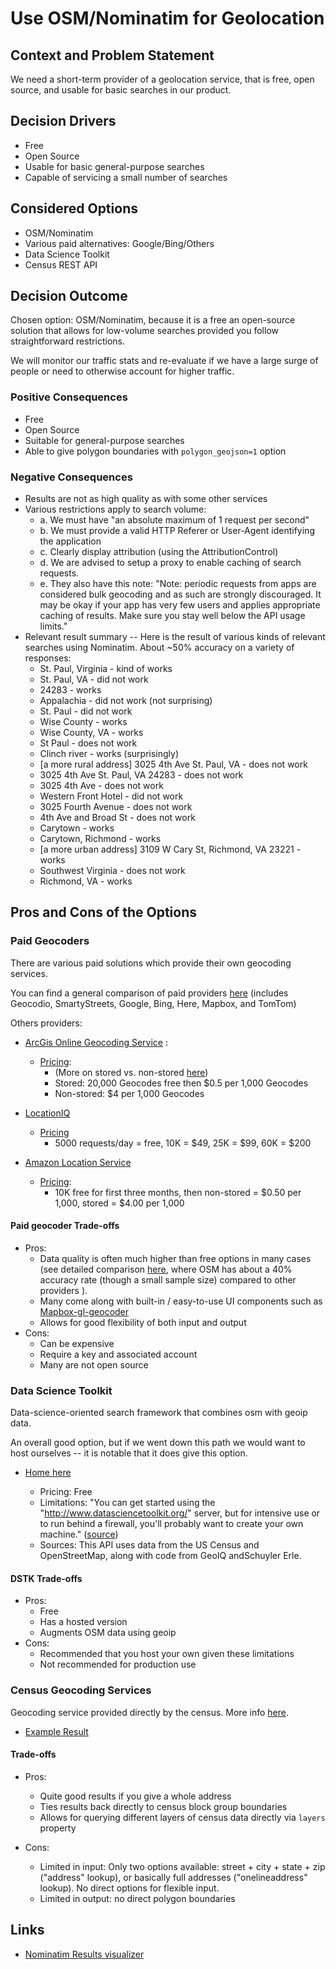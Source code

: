 # Use OSM/Nominatim for Geolocation

## Context and Problem Statement

We need a short-term provider of a geolocation service, that is free, open source, and usable for basic searches in our product.

## Decision Drivers

- Free
- Open Source
- Usable for basic general-purpose searches
- Capable of servicing a small number of searches

## Considered Options

- OSM/Nominatim
- Various paid alternatives: Google/Bing/Others
- Data Science Toolkit
- Census REST API

## Decision Outcome

Chosen option: OSM/Nominatim, because it is a free an open-source solution that allows for low-volume searches provided you follow straightforward restrictions.

We will monitor our traffic stats and re-evaluate if we have a large surge of people or need to otherwise account for higher traffic.

### Positive Consequences

- Free
- Open Source
- Suitable for general-purpose searches
- Able to give polygon boundaries with `polygon_geojson=1` option

### Negative Consequences

- Results are not as high quality as with some other services
- Various restrictions apply to search volume:
  - a. We must have "an absolute maximum of 1 request per second"
  - b. We must provide a valid HTTP Referer or User-Agent identifying the application
  - c. Clearly display attribution (using the AttributionControl)
  - d. We are advised to setup a proxy to enable caching of search requests.
  - e. They also have this note: "Note: periodic requests from apps are considered bulk geocoding and as such are strongly discouraged. It may be okay if your app has very few users and applies appropriate caching of results. Make sure you stay well below the API usage limits."
- Relevant result summary -- Here is the result of various kinds of relevant searches using Nominatim. About ~50% accuracy on a variety of responses:
  - St. Paul, Virginia - kind of works
  - St. Paul, VA - did not work
  - 24283 - works
  - Appalachia - did not work (not surprising)
  - St. Paul - did not work
  - Wise County - works
  - Wise County, VA - works
  - St Paul - does not work
  - Clinch river - works (surprisingly)
  - [a more rural address] 3025 4th Ave St. Paul, VA - does not work
  - 3025 4th Ave St. Paul, VA 24283 - does not work
  - 3025 4th Ave - does not work
  - Western Front Hotel - did not work
  - 3025 Fourth Avenue - does not work
  - 4th Ave and Broad St - does not work
  - Carytown - works
  - Carytown, Richmond - works
  - [a more urban address] 3109 W Cary St, Richmond, VA 23221 - works
  - Southwest Virginia - does not work
  - Richmond, VA - works

## Pros and Cons of the Options

### Paid Geocoders

There are various paid solutions which provide their own geocoding services.

You can find a general comparison of paid providers [here](https://www.geocod.io/compare/) (includes Geocodio, SmartyStreets, Google, Bing, Here, Mapbox, and TomTom)

Others providers:

- [ArcGis Online Geocoding Service](https://doc.arcgis.com/en/arcgis-online/reference/geocode.htm) :

  - [Pricing](https://developers.arcgis.com/pricing/):
    - (More on stored vs. non-stored [here](https://developers.arcgis.com/documentation/mapping-apis-and-services/search/services/geocoding-service/#stored-vs-not-stored-geocoding))
    - Stored: 20,000 Geocodes free then $0.5 per 1,000 Geocodes
    - Non-stored: $4 per 1,000 Geocodes

- [LocationIQ](https://locationiq.com/)

  - [Pricing](https://locationiq.com/pricing)
    - 5000 requests/day = free, 10K = $49, 25K = $99, 60K = $200

- [Amazon Location Service](https://aws.amazon.com/location/)
  - [Pricing](https://aws.amazon.com/location/pricing/):
    - 10K free for first three months, then non-stored = $0.50 per 1,000, stored = $4.00 per 1,000

#### Paid geocoder Trade-offs

- Pros:
  - Data quality is often much higher than free options in many cases (see detailed comparison [here](https://docs.google.com/spreadsheets/d/1I2rEVX2CN8AqkhpzUTuNwNvJy8il1exccrsd4OGwDCU/edit#gid=0), where OSM has about a 40% accuracy rate (though a small sample size) compared to other providers ).
  - Many come along with built-in / easy-to-use UI components such as [Mapbox-gl-geocoder](https://github.com/mapbox/mapbox-gl-geocoder)
  - Allows for good flexibility of both input and output
- Cons:
  - Can be expensive
  - Require a key and associated account
  - Many are not open source

### Data Science Toolkit

Data-science-oriented search framework that combines osm with geoip data.

An overall good option, but if we went down this path we would want to host ourselves -- it is notable that it does give this option.

- [Home here](http://dstk.britecorepro.com/developerdocs#googlestylegeocoder)

  - Pricing: Free
  - Limitations: "You can get started using the "http://www.datasciencetoolkit.org/" server, but for intensive use or to run behind a firewall, you'll probably want to create your own machine." ([source](http://dstk.britecorepro.com/developerdocs))
  - Sources: This API uses data from the US Census and OpenStreetMap, along with code from GeoIQ andSchuyler Erle.

#### DSTK Trade-offs

- Pros:
  - Free
  - Has a hosted version
  - Augments OSM data using geoip
- Cons:
  - Recommended that you host your own given these limitations
  - Not recommended for production use

### Census Geocoding Services

Geocoding service provided directly by the census. More info [here](https://www.census.gov/programs-surveys/geography/technical-documentation/complete-technical-documentation/census-geocoder.html).

- [Example Result](https://geocoding.geo.census.gov/geocoder/geographies/onelineaddress?address=4600+Silver+Hill+Rd+Washington+DC&benchmark=Public_AR_Current&vintage=Current_Current&layers=10&format=json)

#### Trade-offs

- Pros:
  - Quite good results if you give a whole address
  - Ties results back directly to census block group boundaries
  - Allows for querying different layers of census data directly via `layers` property
- Cons:

  - Limited in input: Only two options available: street + city + state + zip ("address" lookup), or basically full addresses ("onelineaddress" lookup). No direct options for flexible input.
  - Limited in output: no direct polygon boundaries

## Links

- [Nominatim Results visualizer](https://nominatim.openstreetmap.org/ui/search.html)
